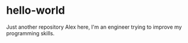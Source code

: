 # hello-world
Just another repository
Alex here,
I'm an engineer trying to improve my programming skills.
